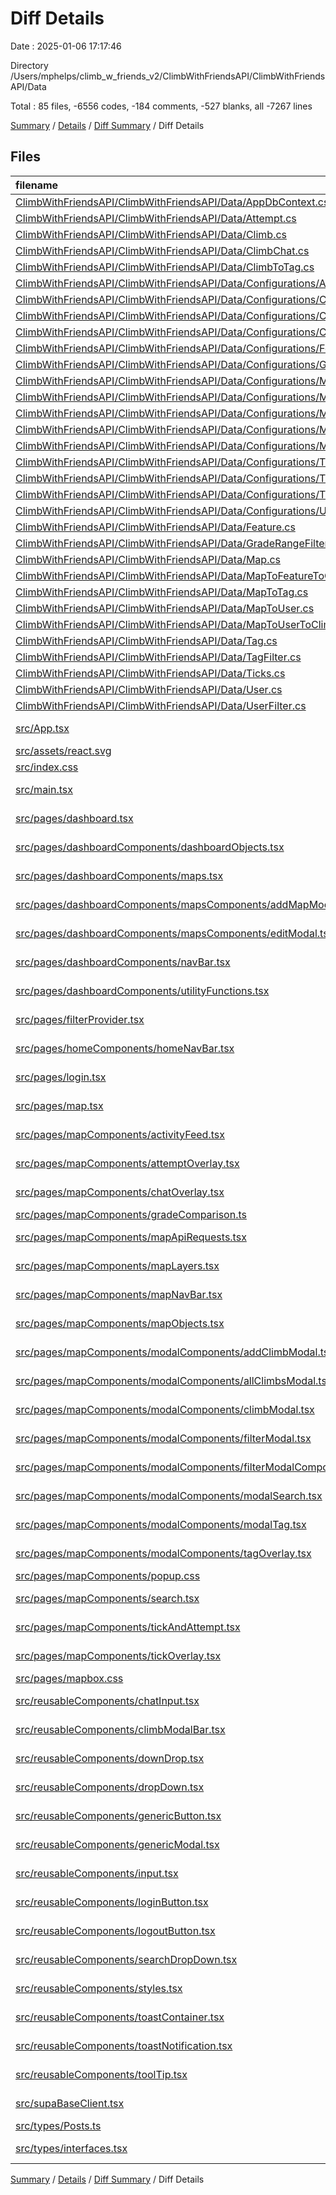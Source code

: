 # Diff Details

Date : 2025-01-06 17:17:46

Directory /Users/mphelps/climb_w_friends_v2/ClimbWithFriendsAPI/ClimbWithFriendsAPI/Data

Total : 85 files,  -6556 codes, -184 comments, -527 blanks, all -7267 lines

[Summary](results.md) / [Details](details.md) / [Diff Summary](diff.md) / Diff Details

## Files
| filename | language | code | comment | blank | total |
| :--- | :--- | ---: | ---: | ---: | ---: |
| [ClimbWithFriendsAPI/ClimbWithFriendsAPI/Data/AppDbContext.cs](/ClimbWithFriendsAPI/ClimbWithFriendsAPI/Data/AppDbContext.cs) | C# | 51 | 5 | 12 | 68 |
| [ClimbWithFriendsAPI/ClimbWithFriendsAPI/Data/Attempt.cs](/ClimbWithFriendsAPI/ClimbWithFriendsAPI/Data/Attempt.cs) | C# | 22 | 0 | 3 | 25 |
| [ClimbWithFriendsAPI/ClimbWithFriendsAPI/Data/Climb.cs](/ClimbWithFriendsAPI/ClimbWithFriendsAPI/Data/Climb.cs) | C# | 72 | 0 | 6 | 78 |
| [ClimbWithFriendsAPI/ClimbWithFriendsAPI/Data/ClimbChat.cs](/ClimbWithFriendsAPI/ClimbWithFriendsAPI/Data/ClimbChat.cs) | C# | 28 | 0 | 5 | 33 |
| [ClimbWithFriendsAPI/ClimbWithFriendsAPI/Data/ClimbToTag.cs](/ClimbWithFriendsAPI/ClimbWithFriendsAPI/Data/ClimbToTag.cs) | C# | 12 | 1 | 4 | 17 |
| [ClimbWithFriendsAPI/ClimbWithFriendsAPI/Data/Configurations/AttemptConfiguration.cs](/ClimbWithFriendsAPI/ClimbWithFriendsAPI/Data/Configurations/AttemptConfiguration.cs) | C# | 35 | 1 | 7 | 43 |
| [ClimbWithFriendsAPI/ClimbWithFriendsAPI/Data/Configurations/ClimbChatConfiguration.cs](/ClimbWithFriendsAPI/ClimbWithFriendsAPI/Data/Configurations/ClimbChatConfiguration.cs) | C# | 34 | 1 | 9 | 44 |
| [ClimbWithFriendsAPI/ClimbWithFriendsAPI/Data/Configurations/ClimbConfiguration.cs](/ClimbWithFriendsAPI/ClimbWithFriendsAPI/Data/Configurations/ClimbConfiguration.cs) | C# | 61 | 4 | 9 | 74 |
| [ClimbWithFriendsAPI/ClimbWithFriendsAPI/Data/Configurations/ClimbToTagConfiguration.cs](/ClimbWithFriendsAPI/ClimbWithFriendsAPI/Data/Configurations/ClimbToTagConfiguration.cs) | C# | 33 | 6 | 7 | 46 |
| [ClimbWithFriendsAPI/ClimbWithFriendsAPI/Data/Configurations/FeatureConfiguration.cs](/ClimbWithFriendsAPI/ClimbWithFriendsAPI/Data/Configurations/FeatureConfiguration.cs) | C# | 26 | 3 | 9 | 38 |
| [ClimbWithFriendsAPI/ClimbWithFriendsAPI/Data/Configurations/GradeRangeFilterConfigurations.cs](/ClimbWithFriendsAPI/ClimbWithFriendsAPI/Data/Configurations/GradeRangeFilterConfigurations.cs) | C# | 24 | 0 | 12 | 36 |
| [ClimbWithFriendsAPI/ClimbWithFriendsAPI/Data/Configurations/MapConfiguration.cs](/ClimbWithFriendsAPI/ClimbWithFriendsAPI/Data/Configurations/MapConfiguration.cs) | C# | 57 | 1 | 7 | 65 |
| [ClimbWithFriendsAPI/ClimbWithFriendsAPI/Data/Configurations/MapToFeatureToClimbConfiguration.cs](/ClimbWithFriendsAPI/ClimbWithFriendsAPI/Data/Configurations/MapToFeatureToClimbConfiguration.cs) | C# | 29 | 2 | 5 | 36 |
| [ClimbWithFriendsAPI/ClimbWithFriendsAPI/Data/Configurations/MapToTagConfiguration.cs](/ClimbWithFriendsAPI/ClimbWithFriendsAPI/Data/Configurations/MapToTagConfiguration.cs) | C# | 33 | 2 | 7 | 42 |
| [ClimbWithFriendsAPI/ClimbWithFriendsAPI/Data/Configurations/MapToUserConfiguration.cs](/ClimbWithFriendsAPI/ClimbWithFriendsAPI/Data/Configurations/MapToUserConfiguration.cs) | C# | 27 | 16 | 9 | 52 |
| [ClimbWithFriendsAPI/ClimbWithFriendsAPI/Data/Configurations/MapToUserToClimbConfiguration.cs](/ClimbWithFriendsAPI/ClimbWithFriendsAPI/Data/Configurations/MapToUserToClimbConfiguration.cs) | C# | 28 | 1 | 7 | 36 |
| [ClimbWithFriendsAPI/ClimbWithFriendsAPI/Data/Configurations/TagConfiguration.cs](/ClimbWithFriendsAPI/ClimbWithFriendsAPI/Data/Configurations/TagConfiguration.cs) | C# | 57 | 1 | 11 | 69 |
| [ClimbWithFriendsAPI/ClimbWithFriendsAPI/Data/Configurations/TagFilterConfigurations.cs](/ClimbWithFriendsAPI/ClimbWithFriendsAPI/Data/Configurations/TagFilterConfigurations.cs) | C# | 23 | 0 | 10 | 33 |
| [ClimbWithFriendsAPI/ClimbWithFriendsAPI/Data/Configurations/TickConfiguration.cs](/ClimbWithFriendsAPI/ClimbWithFriendsAPI/Data/Configurations/TickConfiguration.cs) | C# | 34 | 1 | 9 | 44 |
| [ClimbWithFriendsAPI/ClimbWithFriendsAPI/Data/Configurations/UserFilterConfigurations.cs](/ClimbWithFriendsAPI/ClimbWithFriendsAPI/Data/Configurations/UserFilterConfigurations.cs) | C# | 27 | 0 | 10 | 37 |
| [ClimbWithFriendsAPI/ClimbWithFriendsAPI/Data/Feature.cs](/ClimbWithFriendsAPI/ClimbWithFriendsAPI/Data/Feature.cs) | C# | 75 | 1 | 19 | 95 |
| [ClimbWithFriendsAPI/ClimbWithFriendsAPI/Data/GradeRangeFilter.cs](/ClimbWithFriendsAPI/ClimbWithFriendsAPI/Data/GradeRangeFilter.cs) | C# | 16 | 0 | 4 | 20 |
| [ClimbWithFriendsAPI/ClimbWithFriendsAPI/Data/Map.cs](/ClimbWithFriendsAPI/ClimbWithFriendsAPI/Data/Map.cs) | C# | 16 | 0 | 2 | 18 |
| [ClimbWithFriendsAPI/ClimbWithFriendsAPI/Data/MapToFeatureToClimb.cs](/ClimbWithFriendsAPI/ClimbWithFriendsAPI/Data/MapToFeatureToClimb.cs) | C# | 12 | 1 | 4 | 17 |
| [ClimbWithFriendsAPI/ClimbWithFriendsAPI/Data/MapToTag.cs](/ClimbWithFriendsAPI/ClimbWithFriendsAPI/Data/MapToTag.cs) | C# | 12 | 1 | 4 | 17 |
| [ClimbWithFriendsAPI/ClimbWithFriendsAPI/Data/MapToUser.cs](/ClimbWithFriendsAPI/ClimbWithFriendsAPI/Data/MapToUser.cs) | C# | 11 | 1 | 3 | 15 |
| [ClimbWithFriendsAPI/ClimbWithFriendsAPI/Data/MapToUserToClimb.cs](/ClimbWithFriendsAPI/ClimbWithFriendsAPI/Data/MapToUserToClimb.cs) | C# | 17 | 1 | 6 | 24 |
| [ClimbWithFriendsAPI/ClimbWithFriendsAPI/Data/Tag.cs](/ClimbWithFriendsAPI/ClimbWithFriendsAPI/Data/Tag.cs) | C# | 18 | 1 | 9 | 28 |
| [ClimbWithFriendsAPI/ClimbWithFriendsAPI/Data/TagFilter.cs](/ClimbWithFriendsAPI/ClimbWithFriendsAPI/Data/TagFilter.cs) | C# | 15 | 0 | 4 | 19 |
| [ClimbWithFriendsAPI/ClimbWithFriendsAPI/Data/Ticks.cs](/ClimbWithFriendsAPI/ClimbWithFriendsAPI/Data/Ticks.cs) | C# | 22 | 0 | 4 | 26 |
| [ClimbWithFriendsAPI/ClimbWithFriendsAPI/Data/User.cs](/ClimbWithFriendsAPI/ClimbWithFriendsAPI/Data/User.cs) | C# | 24 | 0 | 10 | 34 |
| [ClimbWithFriendsAPI/ClimbWithFriendsAPI/Data/UserFilter.cs](/ClimbWithFriendsAPI/ClimbWithFriendsAPI/Data/UserFilter.cs) | C# | 17 | 0 | 4 | 21 |
| [src/App.tsx](/src/App.tsx) | TypeScript JSX | -11 | 0 | -2 | -13 |
| [src/assets/react.svg](/src/assets/react.svg) | XML | -1 | 0 | 0 | -1 |
| [src/index.css](/src/index.css) | CSS | -34 | -4 | -5 | -43 |
| [src/main.tsx](/src/main.tsx) | TypeScript JSX | -29 | -2 | -3 | -34 |
| [src/pages/dashboard.tsx](/src/pages/dashboard.tsx) | TypeScript JSX | -26 | 0 | -4 | -30 |
| [src/pages/dashboardComponents/dashboardObjects.tsx](/src/pages/dashboardComponents/dashboardObjects.tsx) | TypeScript JSX | -377 | 0 | -2 | -379 |
| [src/pages/dashboardComponents/maps.tsx](/src/pages/dashboardComponents/maps.tsx) | TypeScript JSX | -253 | -9 | -27 | -289 |
| [src/pages/dashboardComponents/mapsComponents/addMapModal.tsx](/src/pages/dashboardComponents/mapsComponents/addMapModal.tsx) | TypeScript JSX | -113 | -1 | -10 | -124 |
| [src/pages/dashboardComponents/mapsComponents/editModal.tsx](/src/pages/dashboardComponents/mapsComponents/editModal.tsx) | TypeScript JSX | -307 | -2 | -21 | -330 |
| [src/pages/dashboardComponents/navBar.tsx](/src/pages/dashboardComponents/navBar.tsx) | TypeScript JSX | -87 | 0 | -11 | -98 |
| [src/pages/dashboardComponents/utilityFunctions.tsx](/src/pages/dashboardComponents/utilityFunctions.tsx) | TypeScript JSX | -199 | -16 | -29 | -244 |
| [src/pages/filterProvider.tsx](/src/pages/filterProvider.tsx) | TypeScript JSX | -28 | 0 | -7 | -35 |
| [src/pages/homeComponents/homeNavBar.tsx](/src/pages/homeComponents/homeNavBar.tsx) | TypeScript JSX | -39 | 0 | -5 | -44 |
| [src/pages/login.tsx](/src/pages/login.tsx) | TypeScript JSX | -17 | -1 | -7 | -25 |
| [src/pages/map.tsx](/src/pages/map.tsx) | TypeScript JSX | -359 | -14 | -57 | -430 |
| [src/pages/mapComponents/activityFeed.tsx](/src/pages/mapComponents/activityFeed.tsx) | TypeScript JSX | -62 | -1 | -9 | -72 |
| [src/pages/mapComponents/attemptOverlay.tsx](/src/pages/mapComponents/attemptOverlay.tsx) | TypeScript JSX | -188 | -3 | -16 | -207 |
| [src/pages/mapComponents/chatOverlay.tsx](/src/pages/mapComponents/chatOverlay.tsx) | TypeScript JSX | -149 | -1 | -10 | -160 |
| [src/pages/mapComponents/gradeComparison.ts](/src/pages/mapComponents/gradeComparison.ts) | TypeScript | -131 | -20 | -26 | -177 |
| [src/pages/mapComponents/mapApiRequests.tsx](/src/pages/mapComponents/mapApiRequests.tsx) | TypeScript JSX | -674 | -22 | -78 | -774 |
| [src/pages/mapComponents/mapLayers.tsx](/src/pages/mapComponents/mapLayers.tsx) | TypeScript JSX | -448 | -65 | -46 | -559 |
| [src/pages/mapComponents/mapNavBar.tsx](/src/pages/mapComponents/mapNavBar.tsx) | TypeScript JSX | -95 | 0 | -3 | -98 |
| [src/pages/mapComponents/mapObjects.tsx](/src/pages/mapComponents/mapObjects.tsx) | TypeScript JSX | -247 | 0 | -9 | -256 |
| [src/pages/mapComponents/modalComponents/addClimbModal.tsx](/src/pages/mapComponents/modalComponents/addClimbModal.tsx) | TypeScript JSX | -500 | -18 | -59 | -577 |
| [src/pages/mapComponents/modalComponents/allClimbsModal.tsx](/src/pages/mapComponents/modalComponents/allClimbsModal.tsx) | TypeScript JSX | -32 | 0 | -3 | -35 |
| [src/pages/mapComponents/modalComponents/climbModal.tsx](/src/pages/mapComponents/modalComponents/climbModal.tsx) | TypeScript JSX | -331 | -9 | -35 | -375 |
| [src/pages/mapComponents/modalComponents/filterModal.tsx](/src/pages/mapComponents/modalComponents/filterModal.tsx) | TypeScript JSX | -322 | -12 | -46 | -380 |
| [src/pages/mapComponents/modalComponents/filterModalComponents.tsx/GradeDropDowns.tsx](/src/pages/mapComponents/modalComponents/filterModalComponents.tsx/GradeDropDowns.tsx) | TypeScript JSX | -140 | -2 | -9 | -151 |
| [src/pages/mapComponents/modalComponents/modalSearch.tsx](/src/pages/mapComponents/modalComponents/modalSearch.tsx) | TypeScript JSX | -83 | -1 | -12 | -96 |
| [src/pages/mapComponents/modalComponents/modalTag.tsx](/src/pages/mapComponents/modalComponents/modalTag.tsx) | TypeScript JSX | -152 | -4 | -15 | -171 |
| [src/pages/mapComponents/modalComponents/tagOverlay.tsx](/src/pages/mapComponents/modalComponents/tagOverlay.tsx) | TypeScript JSX | -16 | 0 | -2 | -18 |
| [src/pages/mapComponents/popup.css](/src/pages/mapComponents/popup.css) | CSS | -28 | -3 | -3 | -34 |
| [src/pages/mapComponents/search.tsx](/src/pages/mapComponents/search.tsx) | TypeScript JSX | -171 | -5 | -12 | -188 |
| [src/pages/mapComponents/tickAndAttempt.tsx](/src/pages/mapComponents/tickAndAttempt.tsx) | TypeScript JSX | -157 | -4 | -9 | -170 |
| [src/pages/mapComponents/tickOverlay.tsx](/src/pages/mapComponents/tickOverlay.tsx) | TypeScript JSX | -186 | -2 | -17 | -205 |
| [src/pages/mapbox.css](/src/pages/mapbox.css) | CSS | -12 | 0 | -1 | -13 |
| [src/reusableComponents/chatInput.tsx](/src/reusableComponents/chatInput.tsx) | TypeScript JSX | -33 | 0 | -4 | -37 |
| [src/reusableComponents/climbModalBar.tsx](/src/reusableComponents/climbModalBar.tsx) | TypeScript JSX | -334 | -6 | -21 | -361 |
| [src/reusableComponents/downDrop.tsx](/src/reusableComponents/downDrop.tsx) | TypeScript JSX | -53 | 0 | -2 | -55 |
| [src/reusableComponents/dropDown.tsx](/src/reusableComponents/dropDown.tsx) | TypeScript JSX | -93 | 0 | -9 | -102 |
| [src/reusableComponents/genericButton.tsx](/src/reusableComponents/genericButton.tsx) | TypeScript JSX | -30 | 0 | -1 | -31 |
| [src/reusableComponents/genericModal.tsx](/src/reusableComponents/genericModal.tsx) | TypeScript JSX | -48 | -2 | -5 | -55 |
| [src/reusableComponents/input.tsx](/src/reusableComponents/input.tsx) | TypeScript JSX | -47 | 0 | -8 | -55 |
| [src/reusableComponents/loginButton.tsx](/src/reusableComponents/loginButton.tsx) | TypeScript JSX | -20 | 0 | -4 | -24 |
| [src/reusableComponents/logoutButton.tsx](/src/reusableComponents/logoutButton.tsx) | TypeScript JSX | -22 | 0 | -4 | -26 |
| [src/reusableComponents/searchDropDown.tsx](/src/reusableComponents/searchDropDown.tsx) | TypeScript JSX | -50 | 0 | -6 | -56 |
| [src/reusableComponents/styles.tsx](/src/reusableComponents/styles.tsx) | TypeScript JSX | -386 | 0 | -26 | -412 |
| [src/reusableComponents/toastContainer.tsx](/src/reusableComponents/toastContainer.tsx) | TypeScript JSX | -53 | 0 | -8 | -61 |
| [src/reusableComponents/toastNotification.tsx](/src/reusableComponents/toastNotification.tsx) | TypeScript JSX | -98 | -3 | -9 | -110 |
| [src/reusableComponents/toolTip.tsx](/src/reusableComponents/toolTip.tsx) | TypeScript JSX | -65 | -2 | -6 | -73 |
| [src/supaBaseClient.tsx](/src/supaBaseClient.tsx) | TypeScript JSX | -45 | -1 | -12 | -58 |
| [src/types/Posts.ts](/src/types/Posts.ts) | TypeScript | -5 | 0 | -1 | -6 |
| [src/types/interfaces.tsx](/src/types/interfaces.tsx) | TypeScript JSX | -138 | 0 | -22 | -160 |

[Summary](results.md) / [Details](details.md) / [Diff Summary](diff.md) / Diff Details